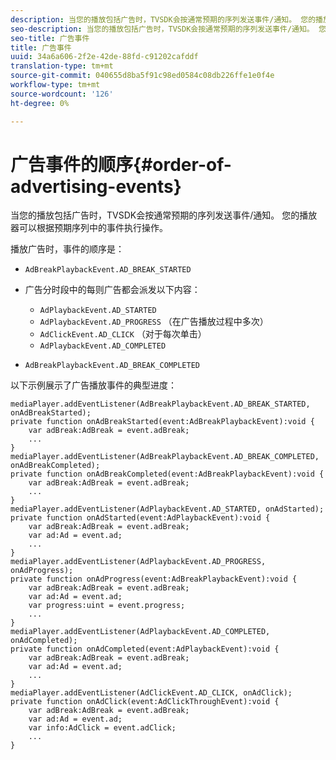```yaml
---
description: 当您的播放包括广告时，TVSDK会按通常预期的序列发送事件/通知。 您的播放器可以根据预期序列中的事件执行操作。
seo-description: 当您的播放包括广告时，TVSDK会按通常预期的序列发送事件/通知。 您的播放器可以根据预期序列中的事件执行操作。
seo-title: 广告事件
title: 广告事件
uuid: 34a6a606-2f2e-42de-88fd-c91202cafddf
translation-type: tm+mt
source-git-commit: 040655d8ba5f91c98ed0584c08db226ffe1e0f4e
workflow-type: tm+mt
source-wordcount: '126'
ht-degree: 0%

---
```



# 广告事件的顺序{#order-of-advertising-events}

当您的播放包括广告时，TVSDK会按通常预期的序列发送事件/通知。 您的播放器可以根据预期序列中的事件执行操作。

<!--<a id="section_69E3CCBC57BB48399799876E83908348"></a>-->

播放广告时，事件的顺序是：

* `AdBreakPlaybackEvent.AD_BREAK_STARTED`
* 广告分时段中的每则广告都会派发以下内容：

   * `AdPlaybackEvent.AD_STARTED`
   * `AdPlaybackEvent.AD_PROGRESS` （在广告播放过程中多次）
   * `AdClickEvent.AD_CLICK` （对于每次单击）
   * `AdPlaybackEvent.AD_COMPLETED`

* `AdBreakPlaybackEvent.AD_BREAK_COMPLETED`

以下示例展示了广告播放事件的典型进度：

```
mediaPlayer.addEventListener(AdBreakPlaybackEvent.AD_BREAK_STARTED, onAdBreakStarted); 
private function onAdBreakStarted(event:AdBreakPlaybackEvent):void { 
    var adBreak:AdBreak = event.adBreak; 
    ... 
} 
mediaPlayer.addEventListener(AdBreakPlaybackEvent.AD_BREAK_COMPLETED, onAdBreakCompleted); 
private function onAdBreakCompleted(event:AdBreakPlaybackEvent):void { 
    var adBreak:AdBreak = event.adBreak; 
    ... 
} 
mediaPlayer.addEventListener(AdPlaybackEvent.AD_STARTED, onAdStarted); 
private function onAdStarted(event:AdPlaybackEvent):void { 
    var adBreak:AdBreak = event.adBreak; 
    var ad:Ad = event.ad; 
    ... 
} 
mediaPlayer.addEventListener(AdPlaybackEvent.AD_PROGRESS, onAdProgress); 
private function onAdProgress(event:AdBreakPlaybackEvent):void { 
    var adBreak:AdBreak = event.adBreak; 
    var ad:Ad = event.ad;  
    var progress:uint = event.progress; 
    ... 
} 
mediaPlayer.addEventListener(AdPlaybackEvent.AD_COMPLETED, onAdCompleted); 
private function onAdCompleted(event:AdPlaybackEvent):void { 
    var adBreak:AdBreak = event.adBreak; 
    var ad:Ad = event.ad; 
    ... 
} 
mediaPlayer.addEventListener(AdClickEvent.AD_CLICK, onAdClick); 
private function onAdClick(event:AdClickThroughEvent):void { 
    var adBreak:AdBreak = event.adBreak; 
    var ad:Ad = event.ad; 
    var info:AdClick = event.adClick; 
    ... 
} 
```

